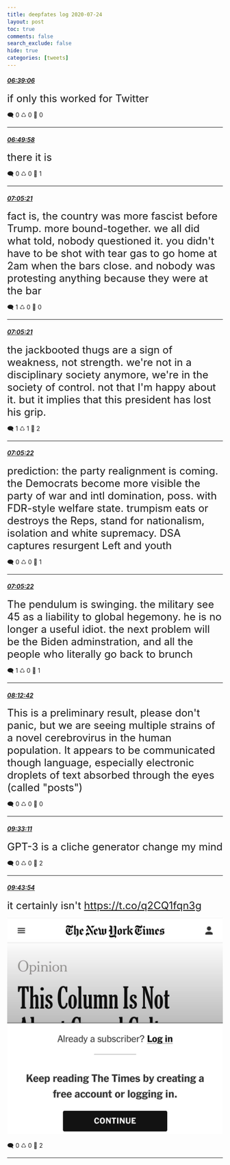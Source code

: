 ```yaml
---
title: deepfates log 2020-07-24
layout: post
toc: true
comments: false
search_exclude: false
hide: true
categories: [tweets]
---
```



#### <a href = "https://twitter.com/deepfates/status/1286642059294593024">*06:39:06*</a>

<font size="5">if only this worked for Twitter</font>



🗨️ 0 ♺ 0 🤍  0   

---
    
#### <a href = "https://twitter.com/deepfates/status/1286644794479931392">*06:49:58*</a>

<font size="5">there it is</font>



🗨️ 0 ♺ 0 🤍  1   

---
    
#### <a href = "https://twitter.com/deepfates/status/1286648667311497216">*07:05:21*</a>

<font size="5">fact is, the country was more fascist before Trump. more bound-together. we all did what told, nobody questioned it.   you didn't have to be shot with tear gas to go home at 2am when the bars close. and nobody was protesting anything because they were at the bar</font>



🗨️ 1 ♺ 0 🤍  0   

---
    
#### <a href = "https://twitter.com/deepfates/status/1286648665168211969">*07:05:21*</a>

<font size="5">the jackbooted thugs are a sign of weakness, not strength. we're not in a disciplinary society anymore, we're in the society of control. not that I'm happy about it. but it implies that this president has lost his grip.</font>



🗨️ 1 ♺ 1 🤍  2   

---
    
#### <a href = "https://twitter.com/deepfates/status/1286648671262523399">*07:05:22*</a>

<font size="5">prediction: the party realignment is coming. the Democrats become more visible the party of war and intl domination, poss. with FDR-style welfare state. trumpism eats or destroys the Reps, stand for nationalism, isolation and white supremacy. DSA captures resurgent Left and youth</font>



🗨️ 0 ♺ 0 🤍  1   

---
    
#### <a href = "https://twitter.com/deepfates/status/1286648669198880768">*07:05:22*</a>

<font size="5">The pendulum is swinging. the military see 45 as a liability to global hegemony. he is no longer a useful idiot.   the next problem will be the Biden adminstration, and all the people who literally go back to brunch</font>



🗨️ 1 ♺ 0 🤍  1   

---
    
#### <a href = "https://twitter.com/deepfates/status/1286665616124977152">*08:12:42*</a>

<font size="5">This is a preliminary result, please don't panic, but we are seeing multiple strains of a novel cerebrovirus in the human population. It appears to be communicated though language, especially electronic droplets of text absorbed through the eyes (called "posts")</font>



🗨️ 0 ♺ 0 🤍  0   

---
    
#### <a href = "https://twitter.com/deepfates/status/1286685870989488129">*09:33:11*</a>

<font size="5">GPT-3 is a cliche generator change my mind</font>



🗨️ 0 ♺ 0 🤍  2   

---
    
#### <a href = "https://twitter.com/deepfates/status/1286688568853897219">*09:43:54*</a>

<font size="5">it certainly isn't  https://t.co/q2CQ1fqn3g</font>

![image from twitter](/images/from_twitter/Eds8auHWoAIP1sC.jpg)


🗨️ 0 ♺ 0 🤍  2   

---
    
            

